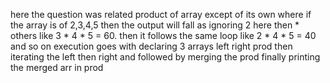 here the question was related product of array except of its own where if the array is of 
2,3,4,5 then the output will fall as 
ignoring 2 here then * others like 3 * 4 * 5 = 60.
then it follows the same loop like 2 * 4 * 5 = 40 and so on 
execution goes with declaring 3 arrays left right prod 
then iterating the left then right and followed by merging the prod 
finally printing the merged arr in prod
                                  